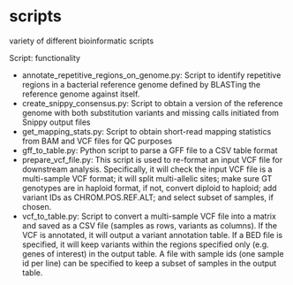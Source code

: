 # scripts
variety of different bioinformatic scripts

Script: functionality

* annotate_repetitive_regions_on_genome.py: Script to identify repetitive regions in a bacterial reference genome defined by BLASTing the reference genome against itself.
* create_snippy_consensus.py: Script to obtain a version of the reference genome with both substitution variants and missing calls initiated from Snippy output files
* get_mapping_stats.py: Script to obtain short-read mapping statistics from BAM and VCF files for QC purposes
* gff_to_table.py: Python script to parse a GFF file to a CSV table format
* prepare_vcf_file.py: This script is used to re-format an input VCF file for downstream analysis. Specifically, it will check the input VCF file is a multi-sample VCF format; it will split multi-allelic sites; make sure GT genotypes are in haploid format, if not, convert diploid to haploid; add variant IDs as CHROM.POS.REF.ALT; and select subset of samples, if chosen.
* vcf_to_table.py: Script to convert a multi-sample VCF file into a matrix and saved as a CSV file (samples as rows, variants as columns). If the VCF is annotated, it will output a variant annotation table. If a BED file is specified, it will keep variants within the regions specified only (e.g. genes of interest) in the output table. A file with sample ids (one sample id per line) can be specified to keep a subset of samples in the output table.
